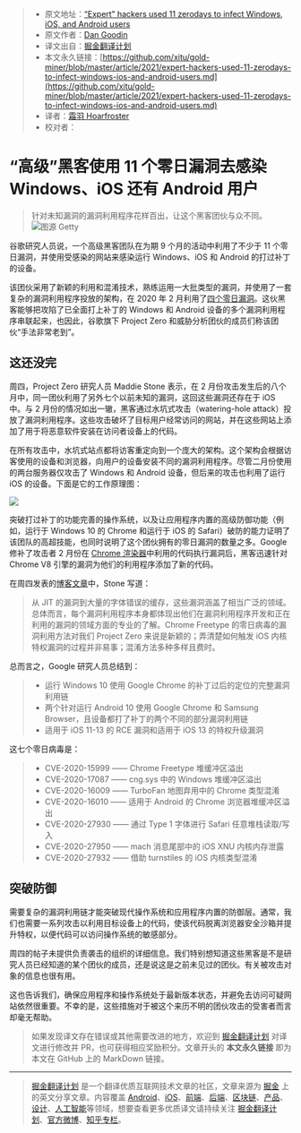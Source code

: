 > * 原文地址：[“Expert” hackers used 11 zerodays to infect Windows, iOS, and Android users](https://arstechnica.com/information-technology/2021/03/expert-hackers-used-11-zerodays-to-infect-windows-ios-and-android-users/)
> * 原文作者：[Dan Goodin](https://arstechnica.com/author/dan-goodin/)
> * 译文出自：[掘金翻译计划](https://github.com/xitu/gold-miner)
> * 本文永久链接：[https://github.com/xitu/gold-miner/blob/master/article/2021/expert-hackers-used-11-zerodays-to-infect-windows-ios-and-android-users.md](https://github.com/xitu/gold-miner/blob/master/article/2021/expert-hackers-used-11-zerodays-to-infect-windows-ios-and-android-users.md)
> * 译者：[霜羽 Hoarfroster](https://github.com/PassionPenguin)
> * 校对者：

# “高级”黑客使用 11 个零日漏洞去感染 Windows、iOS 还有 Android 用户
> 针对未知漏洞的漏洞利用程序花样百出，让这个黑客团伙与众不同。
![图源 Getty](https://cdn.arstechnica.net/wp-content/uploads/2020/11/zeroday-800x534.jpg)

谷歌研究人员说，一个高级黑客团队在为期 9 个月的活动中利用了不少于 11 个零日漏洞，并使用受感染的网站来感染运行 Windows、iOS 和 Android 的打过补丁的设备。

该团伙采用了新颖的利用和混淆技术，熟练运用一大批类型的漏洞，并使用了一套复杂的漏洞利用程序投放的架构，在 2020 年 2 月利用了[四个零日漏洞](https://arstechnica.com/information-technology/2021/01/hackers-used-4-0days-to-infect-windows-and-android-devices/)。这伙黑客能够把攻陷了已全面打上补丁的 Windows 和 Android 设备的多个漏洞利用程序串联起来，也因此，谷歌旗下 Project Zero 和威胁分析团伙的成员们称该团伙“手法非常老到”。

## 这还没完

周四，Project Zero 研究人员 Maddie Stone 表示，在 2 月份攻击发生后的八个月中，同一团伙利用了另外七个以前未知的漏洞，这回这些漏洞还存在于 iOS 中。与 2 月份的情况如出一辙，黑客通过水坑式攻击（watering-hole attack）投放了漏洞利用程序。这些攻击破坏了目标用户经常访问的网站，并在这些网站上添加了用于将恶意软件安装在访问者设备上的代码。

在所有攻击中，水坑式站点都将访客重定向到一个庞大的架构。这个架构会根据访客使用的设备和浏览器，向用户的设备安装不同的漏洞利用程序。尽管二月份使用的两台服务器仅攻击了 Windows 和 Android 设备，但后来的攻击也利用了运行 iOS 的设备。下面是它的工作原理图：

![](https://cdn.arstechnica.net/wp-content/uploads/2021/03/device-flow-diagram.jpg)

突破打过补丁的功能完善的操作系统，以及让应用程序内置的高级防御功能（例如，运行于 Windows 10 的 Chrome 和运行于 iOS 的 Safari）破防的能力证明了该团队的高超技能，也同时说明了这个团伙拥有的零日漏洞的数量之多。Google 修补了攻击者 2 月份在 [Chrome 渲染器](https://nvd.nist.gov/vuln/detail/CVE-2020-15999)中利用的代码执行漏洞后，黑客迅速针对 Chrome V8 引擎的漏洞为他们的利用程序添加了新的代码。

在周四发表的[博客文章](https://googleprojectzero.blogspot.com/2021/03/in-wild-series-october-2020-0-day.html)中，Stone 写道：

> 从 JIT 的漏洞到大量的字体错误的缓存，这些漏洞涵盖了相当广泛的领域。总体而言，每个漏洞利用程序本身都体现出他们在漏洞利用程序开发和正在利用的漏洞的领域方面的专业的了解。Chrome Freetype 的零日病毒的漏洞利用方法对我们 Project Zero 来说是新颖的；弄清楚如何触发 iOS 内核特权漏洞的过程并非易事；混淆方法多种多样且费时。

总而言之，Google 研究人员总结到：

> * 运行 Windows 10 使用 Google Chrome 的补丁过后的定位的完整漏洞利用链
> * 两个针对运行 Android 10 使用 Google Chrome 和 Samsung Browser，且设备都打了补丁的两个不同的部分漏洞利用链
> * 适用于 iOS 11-13 的 RCE 漏洞和适用于 iOS 13 的特权升级漏洞

这七个零日病毒是：

> * CVE-2020-15999 —— Chrome Freetype 堆缓冲区溢出
> * CVE-2020-17087 —— cng.sys 中的 Windows 堆缓冲区溢出
> * CVE-2020-16009 —— TurboFan 地图弃用中的 Chrome 类型混淆
> * CVE-2020-16010 —— 适用于 Android 的 Chrome 浏览器堆缓冲区溢出
> * CVE-2020-27930 —— 通过 Type 1 字体进行 Safari 任意堆栈读取/写入
> * CVE-2020-27950 —— mach 消息尾部中的 iOS XNU 内核内存泄露
> * CVE-2020-27932 —— 借助 turnstiles 的 iOS 内核类型混淆

## 突破防御

需要复杂的漏洞利用链才能突破现代操作系统和应用程序内置的防御层。通常，我们也需要一系列攻击以利用目标设备上的代码，使该代码脱离浏览器安全沙箱并提升特权，以便代码可以访问操作系统的敏感部分。

周四的帖子未提供负责袭击的组织的详细信息。我们特别想知道这些黑客是不是研究人员已经知道的某个团伙的成员，还是说这是之前未见过的团伙。有关被攻击对象的信息也很有用。

这也告诉我们，确保应用程序和操作系统处于最新版本状态，并避免去访问可疑网站依然很重要。不幸的是，这些措施对于被这个来历不明的团伙攻击的受害者而言却毫无帮助。

> 如果发现译文存在错误或其他需要改进的地方，欢迎到 [掘金翻译计划](https://github.com/xitu/gold-miner) 对译文进行修改并 PR，也可获得相应奖励积分。文章开头的 **本文永久链接** 即为本文在 GitHub 上的 MarkDown 链接。

---

> [掘金翻译计划](https://github.com/xitu/gold-miner) 是一个翻译优质互联网技术文章的社区，文章来源为 [掘金](https://juejin.im) 上的英文分享文章。内容覆盖 [Android](https://github.com/xitu/gold-miner#android)、[iOS](https://github.com/xitu/gold-miner#ios)、[前端](https://github.com/xitu/gold-miner#前端)、[后端](https://github.com/xitu/gold-miner#后端)、[区块链](https://github.com/xitu/gold-miner#区块链)、[产品](https://github.com/xitu/gold-miner#产品)、[设计](https://github.com/xitu/gold-miner#设计)、[人工智能](https://github.com/xitu/gold-miner#人工智能)等领域，想要查看更多优质译文请持续关注 [掘金翻译计划](https://github.com/xitu/gold-miner)、[官方微博](http://weibo.com/juejinfanyi)、[知乎专栏](https://zhuanlan.zhihu.com/juejinfanyi)。
